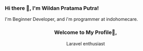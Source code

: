 ### Hi there 👋, I'm Wildan Pratama Putra!

I'm Beginner Developer, and i'm programmer at indohomecare.

<div align="center">
<h3>Welcome to My Profile👋,</h3>
  <p>Laravel enthusiast </p>
</div>

<!--
**wildanptra/wildanptra** is a ✨ _special_ ✨ repository because its `README.md` (this file) appears on your GitHub profile.

Here are some ideas to get you started:

- 🔭 I’m currently working on Indohomecare
- 🌱 I’m currently learning Laravel and Reactjs
- 👯 I’m looking to collaborate on github
- 💬 Ask me about coding
-->
